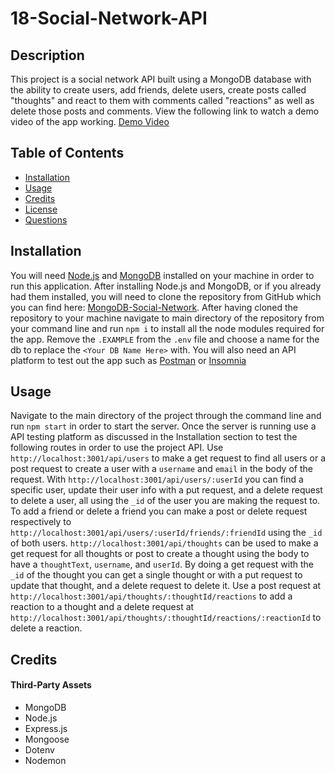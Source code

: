 # 18-Social-Network-API

## Description

This project is a social network API built using a MongoDB database with the ability to create users, add friends, delete users, create posts called "thoughts" and react to them with comments called "reactions" as well as delete those posts and comments. View the following link to watch a demo video of the app working. [Demo Video](https://drive.google.com/file/d/1AgH2fw4gnSin2UAYFw-k_py7k6IwiuLt/view?usp=sharing)

## Table of Contents

- [Installation](#installation)
- [Usage](#usage)
- [Credits](#credits)
- [License](#license)
- [Questions](#questions)

## Installation

You will need [Node.js](https://nodejs.org/en/) and [MongoDB](https://www.mongodb.com/) installed on your machine in order to run this application. After installing Node.js and MongoDB, or if you already had them installed, you will need to clone the repository from GitHub which you can find here: [MongoDB-Social-Network](https://github.com/PierTwo/MongoDB-Social-Network). After having cloned the repository to your machine navigate to main directory of the repository from your command line and run `npm i` to install all the node modules required for the app. Remove the `.EXAMPLE` from the `.env` file and choose a name for the db to replace the `<Your DB Name Here>` with. You will also need an API platform to test out the app such as [Postman](https://www.postman.com/) or [Insomnia](https://insomnia.rest/)

## Usage

Navigate to the main directory of the project through the command line and run `npm start` in order to start the server. Once the server is running use a API testing platform as discussed in the Installation section to test the following routes in order to use the project API. Use `http://localhost:3001/api/users` to make a get request to find all users or a post request to create a user with a `username` and `email` in the body of the request. With `http://localhost:3001/api/users/:userId` you can find a specific user, update their user info with a put request, and a delete request to delete a user, all using the `_id` of the user you are making the request to. To add a friend or delete a friend you can make a post or delete request respectively to `http://localhost:3001/api/users/:userId/friends/:friendId` using the `_id` of both users. `http://localhost:3001/api/thoughts` can be used to make a get request for all thoughts or post to create a thought using the body to have a `thoughtText`, `username`, and `userId`. By doing a get request with the `_id` of the thought you can get a single thought or with a put request to update that thought, and a delete request to delete it. Use a post request at `http://localhost:3001/api/thoughts/:thoughtId/reactions` to add a reaction to a thought and a delete request at `http://localhost:3001/api/thoughts/:thoughtId/reactions/:reactionId` to delete a reaction.

## Credits

#### Third-Party Assets

- MongoDB
- Node.js
- Express.js
- Mongoose
- Dotenv
- Nodemon

